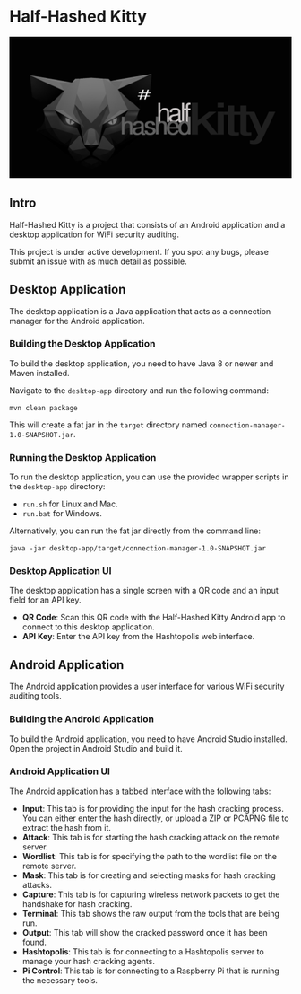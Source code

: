 # Half-Hashed Kitty

![Alt text](app/src/main/res/drawable/half_hashed_kitty_banner.png?raw=true "Half-Hashed Kitty")

## Intro

Half-Hashed Kitty is a project that consists of an Android application and a desktop application for WiFi security auditing.

This project is under active development. If you spot any bugs, please submit an issue with as much detail as possible.

## Desktop Application

The desktop application is a Java application that acts as a connection manager for the Android application.

### Building the Desktop Application

To build the desktop application, you need to have Java 8 or newer and Maven installed.

Navigate to the `desktop-app` directory and run the following command:
```
mvn clean package
```
This will create a fat jar in the `target` directory named `connection-manager-1.0-SNAPSHOT.jar`.

### Running the Desktop Application

To run the desktop application, you can use the provided wrapper scripts in the `desktop-app` directory:
-   `run.sh` for Linux and Mac.
-   `run.bat` for Windows.

Alternatively, you can run the fat jar directly from the command line:
```
java -jar desktop-app/target/connection-manager-1.0-SNAPSHOT.jar
```

### Desktop Application UI

The desktop application has a single screen with a QR code and an input field for an API key.

-   **QR Code**: Scan this QR code with the Half-Hashed Kitty Android app to connect to this desktop application.
-   **API Key**: Enter the API key from the Hashtopolis web interface.

## Android Application

The Android application provides a user interface for various WiFi security auditing tools.

### Building the Android Application

To build the Android application, you need to have Android Studio installed. Open the project in Android Studio and build it.

### Android Application UI

The Android application has a tabbed interface with the following tabs:

-   **Input**: This tab is for providing the input for the hash cracking process. You can either enter the hash directly, or upload a ZIP or PCAPNG file to extract the hash from it.
-   **Attack**: This tab is for starting the hash cracking attack on the remote server.
-   **Wordlist**: This tab is for specifying the path to the wordlist file on the remote server.
-   **Mask**: This tab is for creating and selecting masks for hash cracking attacks.
-   **Capture**: This tab is for capturing wireless network packets to get the handshake for hash cracking.
-   **Terminal**: This tab shows the raw output from the tools that are being run.
-   **Output**: This tab will show the cracked password once it has been found.
-   **Hashtopolis**: This tab is for connecting to a Hashtopolis server to manage your hash cracking agents.
-   **Pi Control**: This tab is for connecting to a Raspberry Pi that is running the necessary tools.

